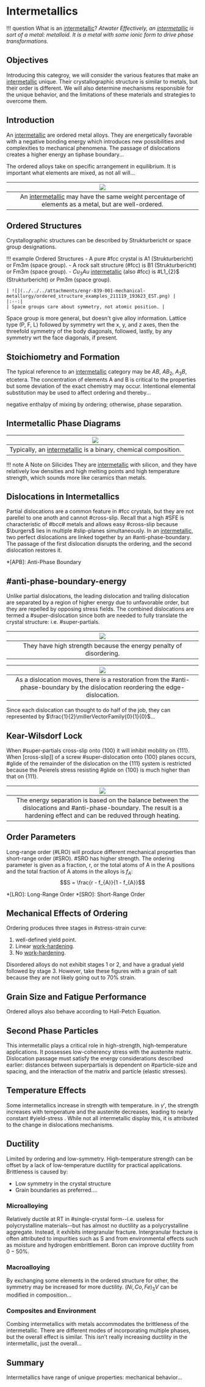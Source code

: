 <!-- 211119 -->
# Intermetallics

!!! question What is an [intermetallic](intermetallic.md)? <cite> Atwater
    Effectively, an [intermetallic](intermetallic.md) is sort of a metal: metalloid.
    It is a metal with some ionic form to drive phase transformations.

## Objectives
Introducing this categroy, we will consider the various features that make an [intermetallic](intermetallic.md) unique.
Their crystallographic structure is similar to metals, but their order is different.
We will also determine mechanisms responsible for the unique behavior, and the limitations of these materials and strategies to overcome them.

## Introduction
An [intermetallic](intermetallic.md) are ordered metal alloys.
They are energetically favorable with a negative bonding energy which introduces new possibilities and complexities to mechanical phenomena.
The passage of dislocations creates a higher energy an tiphase boundary...

The ordered alloys take on specific arrangement in equilibrium.
It is important what elements are mixed, as not all will...

| ![](../../../attachments/engr-839-001-mechanical-metallurgy/difference_between_intermetallic_and_metal_211119_193417_EST.png) |
|:--:|
| An [intermetallic](intermetallic.md) may have the same weight percentage of elements as a metal, but are well-ordered. |

## Ordered Structures
Crystallographic structures can be described by Strukturbericht or space group designations.

!!! example Ordered Structures
    - A pure #fcc crystal is A1 (Strukturbericht) or Fm3m (space group).
    - A rock salt structure (#fcc) is B1 (Strukturbericht) or Fm3m (space group).
    - $Cu_{3}Au$ [intermetallic](intermetallic.md) (also #fcc) is #L1_{2}$ (Strukturbericht) or Pm3m (space group).

    | ![](../../../attachments/engr-839-001-mechanical-metallurgy/ordered_structure_examples_211119_193623_EST.png) |
    |:--:|
    | Space groups care about symmetry, not atomic position. |

Space group is more general, but doesn't give alloy information.
Lattice type (P, F, L) followed by symmetry wrt the x, y, and z axes, then the threefold symmetry of the body diagonals, followed, lastly, by any symmetry wrt the face diagonals, if present.

## Stoichiometry and Formation
The typical reference to an [intermetallic](intermetallic.md) category may be $AB$, $AB_{2}$, $A_{3}B$, etcetera.
The concentration of elements A and B is critical to the properties but some deviation of the exact chemistry may occur.
Intentional elemental substitution may be used to affect ordering and thereby...

negative enthalpy of mixing by ordering; otherwise, phase separation.

## Intermetallic Phase Diagrams
| ![](../../../attachments/engr-839-001-mechanical-metallurgy/intermetallic_phase_diagram_examples_211119_193704_EST.png) |
|:--:|
| Typically, an [intermetallic](intermetallic.md) is a binary, chemical composition. |

!!! note A Note on Silicides
    They are [intermetallic](intermetallic.md) with silicon, and they have relatively low densities and high melting points and high temperature strength, which sounds more like ceramics than metals.

## Dislocations in Intermetallics
Partial dislocations are a common feature in #fcc crystals, but they are not parellel to one anoth and cannot #cross-slip.
Recall that a high #SFE is characteristic of #bcc# metals and allows easy #cross-slip because $\burgers$ lies in multiple #slip-planes simultaneously.
In an [intermetallic](intermetallic.md), two perfect dislocations are linked together by an #anti-phase-boundary.
The passage of the first dislocation disrupts the ordering, and the second dislocation restores it.

*[APB]: Anti-Phase Boundary

## #anti-phase-boundary-energy
Unlike partial dislocations, the leading dislocation and trailing dislocation are separated by a region of higher energy due to unfavorable order, but they are repelled by opposing stress fields.
The combined dislocations are termed a #super-dislocation since both are needed to fully translate the crystal structure: i.e. #super-partials.

| ![](../../../attachments/engr-839-001-mechanical-metallurgy/burgers_vector_in_multiple_planes_211119_194851_EST.png) |
|:--:|
| They have high strength because the energy penalty of disordering. |

| ![](../../../attachments/engr-839-001-mechanical-metallurgy/antiphase_boundary_depicted_211119_200251_EST.png) |
|:--:|
| As a dislocation moves, there is a restoration from the #anti-phase-boundary by the dislocation reordering the edge-dislocation. |

Since each dislocation can thought to do half of the job, they can represented by $\frac{1}{2}\millerVectorFamily{0}{1}{0}$...

## Kear-Wilsdorf Lock
When #super-partials cross-slip onto {100} it will inhibit mobility on {111}.
When [cross-slip]] of a screw #super-dislocation onto {100} planes occurs, #glide of the remainder of the dislocation on the {111} system is restricted because the Peierels stress resisting #glide on {100} is much higher than that on {111}.

| ![](../../../attachments/engr-839-001-mechanical-metallurgy/kear_wilsdord_lock_211119_200330_EST.png) |
|:--:|
| The energy separation is based on the balance between the dislocations and #anti-phase-boundary. The result is a hardening effect and can be reduved through heating. |

## Order Parameters
Long-range order (#LRO) will produce different mechanical properties than short-range order (#SRO).
#SRO has higher strength.
The ordering parameter is given as a fraction, r, or the total atoms of A in the A positions and the total fraction of A atoms in the alloys is $f_{A}$: $$S = \frac{r - f_{A}}{1 - f_{A}}$$

*[LRO]: Long-Range Order
*[SRO]: Short-Range Order

## Mechanical Effects of Ordering
Ordering produces three stages in #stress-strain curve:
1. well-defined yield point.
2. Linear [work-hardening](deformation-and-work-hardening.md).
3. No [work-hardening](deformation-and-work-hardening.md).

Disordered alloys do not exhibit stages 1 or 2, and have a gradual yield followed by stage 3.
However, take these figures with a grain of salt because they are not likely going out to 70\% strain.

## Grain Size and Fatigue Performance
Ordered alloys also behave according to Hall-Petch Equation.



<!-- 211129 -->
## Second Phase Particles
This intermetallic plays a critical role in high-strength, high-temperature applications.
It possesses low-coherency stress with the austenite matrix.
Dislocation passage must satisfy the energy considerations described earlier: distances between superpartials is dependent on #particle-size and spacing, and the interaction of the matrix and particle (elastic stresses).

## Temperature Effects
Some intermetallics increase in strength with temperature.
in $\gamma'$, the strength increases with temperature and the austenite decreases, leading to nearly constant #yield-stress .
While not all intermetallic display this, it is attributed to the change in dislocations mechanisms.

## Ductility
Limited by ordering and low-symmetry.
High-temperature strength can be offset by a lack of low-temperature ductility for practical applications.
Brittleness is caused by:

- Low symmetry in the crystal structure
- Grain boundaries as preferred....

### Microalloying
Relatively ductile at RT in #single-crystal form--i.e. useless for polycrystalline materials--but has almost no ductility as a polycrystalline aggregate.
Instead, it exhibits intergranular fracture.
Intergranular fracture is often attributed to impurities such as S and from environmental effects such as moisture and hydrogen embrittlement.
Boron can improve ductility from $0-50\%$.

### Macroalloying
By exchanging some elements in the ordered structure for other, the symmetry may be increased for more ductility.
$(Ni, Co, Fe)_{3}V$ can be modified in composition...

### Composites and Environment
Combing intermetallics with metals accommodates the brittleness of the intermetallic.
There are different modes of incorporating multiple phases, but the overall effect is similar.
This isn't really increasing ductility in the intermetallic, just the overall...

## Summary
Intermetallics have range of unique properties: mechanical behavior...